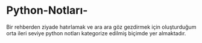 # Python-Notları-

Bir rehberden ziyade hatırlamak ve ara ara göz gezdirmek için oluşturduğum orta ileri seviye python notları kategorize edilmiş biçimde yer almaktadır.
